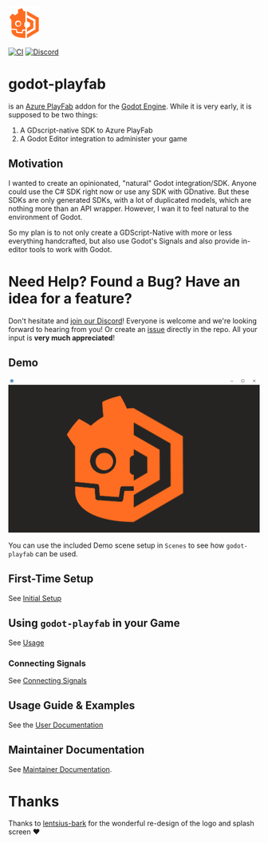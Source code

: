 ![godot-playfab logo](addons/godot-playfab/icon.png)

[![CI](https://github.com/structed/godot-playfab/workflows/CI/badge.svg?branch=main)](https://github.com/Structed/godot-playfab/actions/workflows/main.yml)
[![Discord](https://img.shields.io/discord/1020665079668166677?color=rgb%2888%2C%20101%2C%20242%29&label=Discord&logo=discord)](https://discord.gg/7K7q2YuNXe)

# godot-playfab
is an [Azure PlayFab](https://playfab.com) addon for the [Godot Engine](https://godotengine.org/). While it is very early, it is supposed to be two things:

1. A GDscript-native SDK to Azure PlayFab
2. A Godot Editor integration to administer your game

## Motivation
I wanted to create an opinionated, "natural" Godot integration/SDK.
Anyone could use the C# SDK right now or use any SDK with GDnative. But these SDKs are only generated SDKs, with a lot of duplicated models, which are nothing more than an API wrapper. However, I wan it to feel natural to the environment of Godot.

So my plan is to not only create a GDScript-Native with more or less everything handcrafted,
but also use Godot's Signals and also provide in-editor tools to work with Godot.

# Need Help? Found a Bug? Have an idea for a feature?
Don't hesitate and [join our Discord](https://discord.gg/7K7q2YuNXe)! Everyone is welcome and we're looking forward to hearing from you!
Or create an [issue](/issues) directly in the repo. All your input is **very much appreciated**!


## Demo
![Demo](demo-scene.gif)

You can use the included Demo scene setup in `Scenes` to see how `godot-playfab` can be used.

## First-Time Setup
See [Initial Setup](./docs/user/initial-setup.md)

## Using `godot-playfab` in your Game
See [Usage](./docs/user/usage.md)

### Connecting Signals
See [Connecting Signals](./docs/user/connecting-signals.md)

## Usage Guide & Examples
See the [User Documentation](docs/user/README.md)

## Maintainer Documentation
See [Maintainer Documentation](docs/README.md).

# Thanks
Thanks to [lentsius-bark](https://github.com/lentsius-bark) for the wonderful re-design of the logo and splash screen ❤
